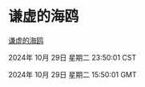 # 谦虚的海鸥
[谦虚的海鸥](http://219.139.197.74:56308/qxdho/course/base/hotlink/index.php)

2024年 10月 29日 星期二 23:50:01 CST

2024年 10月 29日 星期二 15:50:01 GMT
